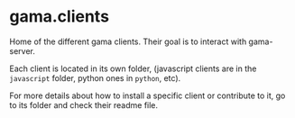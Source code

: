 # gama.clients
Home of the different gama clients. Their goal is to interact with gama-server.

Each client is located in its own folder, (javascript clients are in the `javascript` folder, python ones in `python`, etc).

For more details about how to install a specific client or contribute to it, go to its folder and check their readme file.
